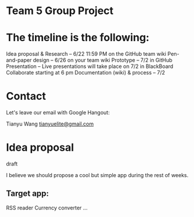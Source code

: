 # Team 5 Group Project

# The timeline is the following:

Idea proposal & Research – 6/22 11:59 PM on the GitHub team wiki 
Pen-and-paper design – 6/26 on your team wiki
Prototype – 7/2 in GitHub
Presentation – Live presentations will take place on 7/2 in BlackBoard Collaborate starting at 6 pm
Documentation (wiki) & process – 7/2

# Contact 
Let's leave our email with Google Hangout:

Tianyu Wang tianyuelite@gmail.com

# Idea proposal
draft

I believe we should propose a cool but simple app during the rest of weeks.

## Target app:
RSS reader
Currency converter
...
